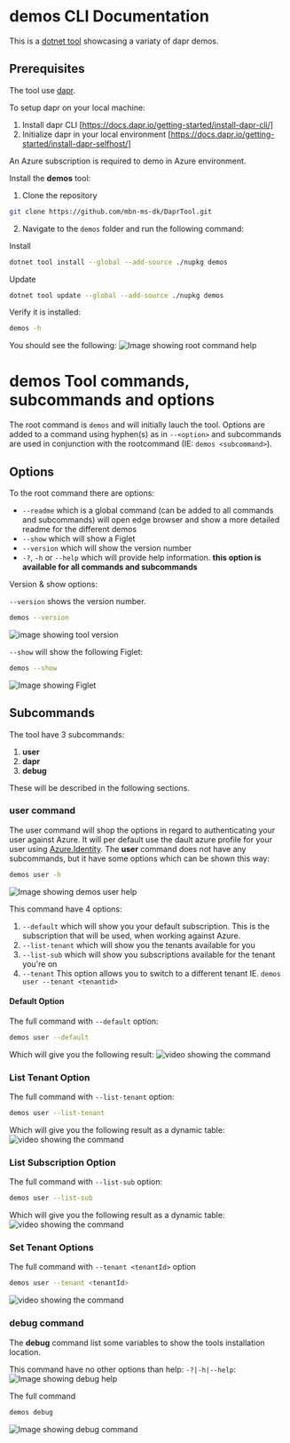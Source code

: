 # demos CLI Documentation

This is a [dotnet tool](https://learn.microsoft.com/en-us/dotnet/core/tools/global-tools) showcasing a variaty of dapr demos.
## Prerequisites
The tool use [dapr](https://dapr.io/).

To setup dapr on your local machine:
1. Install dapr CLI [https://docs.dapr.io/getting-started/install-dapr-cli/]
2. Initialize dapr in your local environment [https://docs.dapr.io/getting-started/install-dapr-selfhost/]

An Azure subscription is required to demo in Azure environment.

Install the __demos__ tool:
1. Clone the repository
```bash
git clone https://github.com/mbn-ms-dk/DaprTool.git
```
2. Navigate to the `demos` folder and run the following command:

Install
```bash
dotnet tool install --global --add-source ./nupkg demos
```
Update
```bash
dotnet tool update --global --add-source ./nupkg demos
```
Verify it is installed:
```bash
demos -h
```
You should see the following:
![Image showing root command help](/demos/documentation/images/demos_main_help.png)

# demos Tool commands, subcommands and options
The root command is `demos` and will initially lauch the tool. 
Options are added to a command using hyphen(s) as in `--<option>` and subcommands are used in conjunction with the rootcommand 
(IE: `demos <subcommand>`).

## Options

To the root command there are options:
* `--readme` which is a global command (can be added to all commands and subcommands) will open edge browser and show a more detailed readme for the different demos
* `--show` which will show a Figlet
* `--version` which will show the version number
* `-?`, `-h` or `--help` which will provide help information. __this option is available for all commands and subcommands__

Version & show options:

`--version` shows the version number.
```bash
demos --version
```
![image showing tool version](/demos/documentation/images/demos_version.png)

`--show` will show the following Figlet:
```bash
demos --show
```
![Image showing Figlet](/demos/documentation/images/demos_figlet.png)

## Subcommands
The tool have 3 subcommands:
1. __user__
2. __dapr__
3. __debug__

These will be described in the following sections.

### user command
The user command will shop the options in regard to authenticating your user against Azure. It will per default use the dault azure profile for your user using [Azure.Identity](https://learn.microsoft.com/en-us/dotnet/api/azure.identity.defaultazurecredential?view=azure-dotnet).
The __user__ command does not have any subcommands, but it have some options which can be shown this way:
```bash
demos user -h
```
![Image showing demos user help](/demos/documentation/images/demos_user_help.png)

This command have 4 options:
1. `--default` which will show you your default subscription. This is the subscription that will be used, when working against Azure.
2. `--list-tenant` which will show you the tenants available for you
3. `--list-sub` which will show you subscriptions available for the tenant you're on
4. `--tenant` This option allows you to switch to a different tenant IE. `demos user --tenant <tenantid>`

#### Default Option
The full command with `--default` option:
```bash
demos user --default
```
Which will give you the following result:
![video showing the command](/demos/documentation/images/gifs/demos_user_def.gif)

### List Tenant Option
The full command with `--list-tenant` option:
```bash
demos user --list-tenant
```
Which will give you the following result as a dynamic table:
![video showing the command](/demos/documentation/images/gifs/demos_user_list_tenant.gif)

### List Subscription Option
The full command with `--list-sub` option:
```bash
demos user --list-sub
```
Which will give you the following result as a dynamic table:
![video showing the command](/demos/documentation/images/gifs/demos_user_list_sub.gif)

### Set Tenant Options
The full command with `--tenant <tenantId>` option
```bash
demos user --tenant <tenantId>
```
![video showing the command](/demos/documentation/images/gifs/demos_user_tenant.gif)

### debug command
The __debug__ command list some variables to show the tools installation location.

This command have no other options than help: `-?|-h|--help`:
![Image showing debug help](/demos/documentation/images/demos_debug_help.png)

The full command
```bash
demos debug
```
![Image showing debug command](/demos/documentation/images/demos_debug.png)
